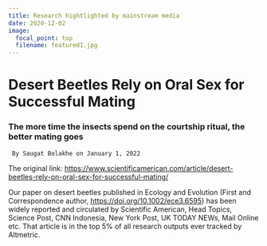 ```yaml
---
title: Research hightlighted by mainstream media
date: 2020-12-02
image:
  focal_point: top
  filename: featured1.jpg
---
```

# Desert Beetles Rely on Oral Sex for Successful Mating

### The more time the insects spend on the courtship ritual, the better mating goes

```
 By Saugat Bolakhe on January 1, 2022
```

The original link: https://www.scientificamerican.com/article/desert-beetles-rely-on-oral-sex-for-successful-mating/

Our paper on desert beetles published in Ecology and Evolution (First and Correspondence author, https://doi.org/10.1002/ece3.6595) has been widely reported and circulated by Scientific American, Head Topics, Science Post, CNN Indonesia, New York Post, UK TODAY NEWs, Mail Online etc. That article is in the top 5% of all research outputs ever tracked by Altmetric.
